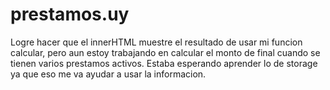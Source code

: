 # prestamos.uy

Logre hacer que el innerHTML muestre el resultado de usar mi funcion calcular, pero aun estoy trabajando en calcular el monto de final cuando se tienen varios prestamos activos. Estaba esperando aprender lo de storage ya que eso me va ayudar a usar la informacion.
